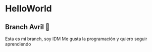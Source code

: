 # HelloWorld
## Branch Avril 🤩

Esta es mi branch, soy IDM
Me gusta la programación y quiero seguir aprendiendo 



